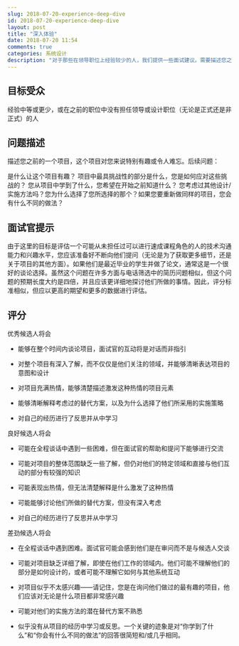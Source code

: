 ```yaml
---
slug: 2018-07-20-experience-deep-dive
id: 2018-07-20-experience-deep-dive
layout: post
title: "深入体验"
date: 2018-07-20 11:54
comments: true
categories: 系统设计
description: "对于那些在领导职位上经验较少的人，我们提供一些面试建议。需要描述您之前的项目，包括挑战或改进。同时，记得展示您的沟通技巧。"
---
```


## 目标受众

经验中等或更少，或在之前的职位中没有担任领导或设计职位（无论是正式还是非正式）的人



## 问题描述

描述您之前的一个项目，这个项目对您来说特别有趣或令人难忘。后续问题：

是什么让这个项目有趣？
项目中最具挑战性的部分是什么，您是如何应对这些挑战的？
您从项目中学到了什么，您希望在开始之前知道什么？
您考虑过其他设计/实施方法吗？您为什么选择了您所选择的那个？如果您要重新做同样的项目，您会有什么不同的做法？



## 面试官提示

由于这里的目标是评估一个可能从未担任过可以进行速成课程角色的人的技术沟通能力和兴趣水平，您应该准备好不断向他们提问（无论是为了获取更多细节，还是关于项目的其他方面）。如果他们是最近毕业的学生并做了论文，通常这是一个很好的谈论选择。虽然这个问题在许多方面与电话筛选中的简历问题相似，但这个问题的预期长度大约是四倍，并且应该更详细地探讨他们所做的事情。因此，评分标准相似，但应以更高的期望和更多的数据进行评估。



## 评分

优秀候选人将会

- 能够在整个时间内谈论项目，面试官的互动将是对话而非指引
- 对整个项目有深入了解，而不仅仅是他们关注的领域，并能够清晰表达项目的意图和设计


- 对项目充满热情，能够清楚描述激发这种热情的项目元素
- 能够清晰解释考虑过的替代方案，以及为什么选择了他们所采用的实施策略
- 对自己的经历进行了反思并从中学习



良好候选人将会

- 可能在全程谈话中遇到一些困难，但在面试官的帮助和提问下能够进行交流
- 可能对项目的整体范围缺乏一些了解，但仍对他们的特定领域和直接与他们互动的部分有较强的知识
- 可能表现出热情，但无法清楚解释是什么激发了这种热情


- 可能能够讨论他们所做的替代方案，但没有深入考虑
- 对自己的经历进行了反思并从中学习



差劲候选人将会

- 在全程谈话中遇到困难。面试官可能会感到他们是在审问而不是与候选人交谈
- 可能对项目缺乏详细了解，即使在他们工作的领域内。他们可能不理解他们的部分是如何设计的，或者可能不理解它如何与其他系统互动
- 对项目似乎不太感兴趣——请记住，您是在询问他们做过的最有趣的项目，他们应该对无论是什么项目都非常感兴趣


- 可能对他们的实施方法的潜在替代方案不熟悉
- 似乎没有从项目的经历中学习或反思。一个关键的迹象是对“你学到了什么”和“你会有什么不同的做法”的回答很简短和/或几乎相同。